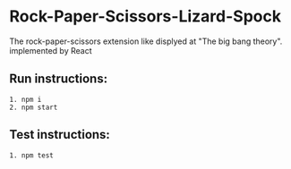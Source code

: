 # Rock-Paper-Scissors-Lizard-Spock
 The rock-paper-scissors extension like displyed at "The big bang theory". implemented by React

## Run instructions:
```
1. npm i
2. npm start
```

## Test instructions: 
```
1. npm test
```
